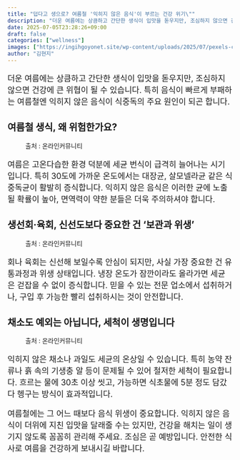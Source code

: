 ```yaml
---
title: "덥다고 생으로? 여름철 '익히지 않은 음식'이 부르는 건강 위기\""
description: "더운 여름에는 상큼하고 간단한 생식이 입맛을 돋우지만, 조심하지 않으면 건강에 큰 위협이 될 수 있습니다. 특히 음식이 빠르게 부패하는 여름철엔 익히지 않은 음식이 식중독의 주요 원인이 되곤 합니다."
date: 2025-07-05T23:28:26+09:00
draft: false
categories: ["wellness"]
images: ["https://ingihgoyonet.site/wp-content/uploads/2025/07/pexels-cdc-library-3992943-2-1-787x1024.jpg", "https://ingihgoyonet.site/wp-content/uploads/2025/07/pexels-rajesh-tp-749235-2098085-1024x768.jpg", "https://ingihgoyonet.site/wp-content/uploads/2025/07/pexels-nc-farm-bureau-mark-2255935-683x1024.jpg"]
author: "김현지"
---
```


<p style="font-size:18px">더운 여름에는 상큼하고 간단한 생식이 입맛을 돋우지만, 조심하지 않으면 건강에 큰 위협이 될 수 있습니다. 특히 음식이 빠르게 부패하는 여름철엔 익히지 않은 음식이 식중독의 주요 원인이 되곤 합니다.</p> <h2 >여름철 생식, 왜 위험한가요?</h2> <figure ><img src="https://ingihgoyonet.site/wp-content/uploads/2025/07/pexels-cdc-library-3992943-2-1-787x1024.jpg" alt="" style="aspect-ratio:16/9;object-fit:cover"/><figcaption >출처 : 온라인커뮤니티</figcaption></figure> <p style="font-size:18px">여름은 고온다습한 환경 덕분에 세균 번식이 급격히 늘어나는 시기입니다. 특히 30도에 가까운 온도에서는 대장균, 살모넬라균 같은 식중독균이 활발히 증식합니다. 익히지 않은 음식은 이러한 균에 노출될 확률이 높아, 면역력이 약한 분들은 더욱 주의하셔야 합니다.</p> <h2 >생선회·육회, 신선도보다 중요한 건 ‘보관과 위생’</h2> <figure ><img src="https://ingihgoyonet.site/wp-content/uploads/2025/07/pexels-rajesh-tp-749235-2098085-1024x768.jpg" alt="" style="aspect-ratio:16/9;object-fit:cover"/><figcaption >출처 : 온라인커뮤니티</figcaption></figure> <p style="font-size:18px">회나 육회는 신선해 보일수록 안심이 되지만, 사실 가장 중요한 건 유통과정과 위생 상태입니다. 냉장 온도가 잠깐이라도 올라가면 세균은 걷잡을 수 없이 증식합니다. 믿을 수 있는 전문 업소에서 섭취하거나, 구입 후 가능한 빨리 섭취하시는 것이 안전합니다.</p> <h2 >채소도 예외는 아닙니다, 세척이 생명입니다</h2> <figure ><img src="https://ingihgoyonet.site/wp-content/uploads/2025/07/pexels-nc-farm-bureau-mark-2255935-683x1024.jpg" alt="" style="aspect-ratio:16/9;object-fit:cover"/><figcaption >출처 : 온라인커뮤니티</figcaption></figure> <p style="font-size:18px">익히지 않은 채소나 과일도 세균의 온상일 수 있습니다. 특히 농약 잔류나 흙 속의 기생충 알 등이 문제될 수 있어 철저한 세척이 필요합니다. 흐르는 물에 30초 이상 씻고, 가능하면 식초물에 5분 정도 담갔다 헹구는 방식이 효과적입니다.</p> <p style="font-size:18px">여름철에는 그 어느 때보다 음식 위생이 중요합니다. 익히지 않은 음식이 더위에 지친 입맛을 달래줄 수는 있지만, 건강을 해치는 일이 생기지 않도록 꼼꼼히 관리해 주세요. 조심은 곧 예방입니다. 안전한 식사로 여름을 건강하게 보내시길 바랍니다.</p>